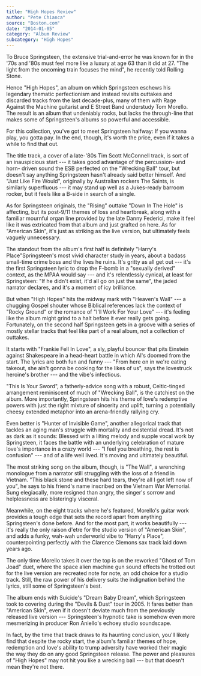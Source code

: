 ```yaml
---
title: "High Hopes Review"
author: "Pete Chianca"
source: "Boston.com"
date: "2014-01-05"
category: "Album Review"
subcategory: "High Hopes"
---
```


To Bruce Springsteen, the extensive trial-and-error he was known for in the '70s and '80s must feel more like a luxury at age 63 than it did at 27\. "The light from the oncoming train focuses the mind", he recently told Rolling Stone.

Hence "High Hopes", an album on which Springsteen eschews his legendary thematic perfectionism and instead revisits outtakes and discarded tracks from the last decade-plus, many of them with Rage Against the Machine guitarist and E Street Band understudy Tom Morello. The result is an album that undeniably rocks, but lacks the through-line that makes some of Springsteen's albums so powerful and accessible.

For this collection, you've got to meet Springsteen halfway: If you wanna play, you gotta pay. In the end, though, it's worth the price, even if it takes a while to find that out.

The title track, a cover of a late-'80s Tim Scott McConnell track, is sort of an inauspicious start --- it takes good advantage of the percussion- and horn- driven sound the ESB perfected on the "Wrecking Ball" tour, but doesn't say anything Springsteen hasn't already said better himself. And "Just Like Fire Would", originally by Australian rockers The Saints, is similarly superfluous --- it may stand up well as a Jukes-ready barroom rocker, but it feels like a B-side in search of a single.

As for Springsteen originals, the "Rising" outtake "Down In The Hole" is affecting, but its post-9/11 themes of loss and heartbreak, along with a familiar mournful organ line provided by the late Danny Federici, make it feel like it was extricated from that album and just grafted on here. As for "American Skin", it's just as striking as the live version, but ultimately feels vaguely unnecessary.

The standout from the album's first half is definitely "Harry's Place"Springsteen's most vivid character study in years, about a badass small-time crime boss and the lives he ruins. It's gritty as all get out --- it's the first Springsteen lyric to drop the F-bomb in a "sexually derived" context, as the MPAA would say --- and it's relentlessly cynical, at least for Springsteen: "If he didn't exist, it'd all go on just the same", the jaded narrator declares, and it's a moment of icy brilliance.

But when "High Hopes" hits the midway mark with "Heaven's Wall" --- a chugging Gospel shouter whose Biblical references lack the context of "Rocky Ground" or the romance of "I'll Work For Your Love" --- it's feeling like the album might grind to a halt before it ever really gets going. Fortunately, on the second half Springsteen gets in a groove with a series of mostly stellar tracks that feel like part of a real album, not a collection of outtakes.

It starts with "Frankie Fell In Love", a sly, playful bouncer that pits Einstein against Shakespeare in a head-heart battle in which Al's doomed from the start. The lyrics are both fun and funny --- "From here on in we're eating takeout, she ain't gonna be cooking for the likes of us", says the lovestruck heroine's brother --- and the vibe's infectious.

"This Is Your Sword", a fatherly-advice song with a robust, Celtic-tinged arrangement reminiscent of much of "Wrecking Ball", is the catchiest on the album. More importantly, Springsteen hits his theme of love's redemptive powers with just the right mixture of sincerity and uplift, turning a potentially cheesy extended metaphor into an arena-friendly rallying cry.

Even better is "Hunter of Invisible Game", another allegorical track that tackles an aging man's struggle with mortality and existential dread. It's not as dark as it sounds: Blessed with a lilting melody and supple vocal work by Springsteen, it faces the battle with an underlying celebration of mature love's importance in a crazy world --- "I feel you breathing, the rest is confusion" --- and of a life well lived. It's moving and ultimately beautiful.

The most striking song on the album, though, is "The Wall", a wrenching monologue from a narrator still struggling with the loss of a friend in Vietnam. "This black stone and these hard tears, they're all I got left now of you", he says to his friend's name inscribed on the Vietnam War Memorial. Sung elegiacally, more resigned than angry, the singer's sorrow and helplessness are blisteringly visceral.

Meanwhile, on the eight tracks where he's featured, Morello's guitar work provides a tough edge that sets the record apart from anything Springsteen's done before. And for the most part, it works beautifully --- it's really the only raison d'etre for the studio version of "American Skin", and adds a funky, wah-wah underworld vibe to "Harry's Place", counterpointing perfectly with the Clarence Clemons sax track laid down years ago.

The only time Morello takes it over the top is on the reworked "Ghost of Tom Joad" duet, where the space alien machine gun sound effects he trotted out for the live version are recreated note for note, an odd choice for a studio track. Still, the raw power of his delivery suits the indignation behind the lyrics, still some of Springsteen's best.

The album ends with Suicide's "Dream Baby Dream", which Springsteen took to covering during the "Devils & Dust" tour in 2005. It fares better than "American Skin", even if it doesn't deviate much from the previously released live version --- Springsteen's hypnotic take is somehow even more mesmerizing in producer Ron Aniello's echoey studio soundscape.

In fact, by the time that track draws to its haunting conclusion, you'll likely find that despite the rocky start, the album's familiar themes of hope, redemption and love's ability to trump adversity have worked their magic the way they do on any good Springsteen release. The power and pleasures of "High Hopes" may not hit you like a wrecking ball --- but that doesn't mean they're not there.